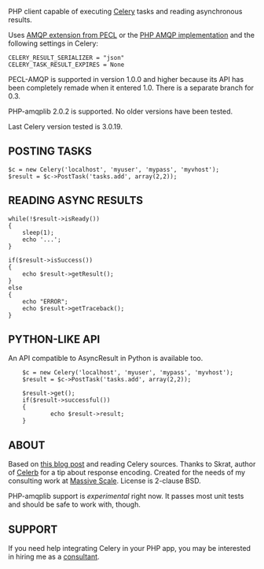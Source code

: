 PHP client capable of executing [Celery](http://celeryproject.org/) tasks and reading asynchronous results.

Uses [AMQP extension from PECL](http://www.php.net/manual/en/amqp.setup.php) or the [PHP AMQP implementation](https://github.com/videlalvaro/php-amqplib) and the following settings in Celery:

	CELERY_RESULT_SERIALIZER = "json"
	CELERY_TASK_RESULT_EXPIRES = None

PECL-AMQP is supported in version 1.0.0 and higher because its API has been completely remade when it entered 1.0. 
There is a separate branch for 0.3.

PHP-amqplib 2.0.2 is supported. No older versions have been tested.

Last Celery version tested is 3.0.19.

## POSTING TASKS                                                                                                                           

	$c = new Celery('localhost', 'myuser', 'mypass', 'myvhost');
	$result = $c->PostTask('tasks.add', array(2,2));

## READING ASYNC RESULTS

	while(!$result->isReady())
	{
		sleep(1);
		echo '...';
	}

	if($result->isSuccess())
	{
		echo $result->getResult();
	}
	else
	{
		echo "ERROR";
		echo $result->getTraceback();
	}

## PYTHON-LIKE API

An API compatible to AsyncResult in Python is available too.

        $c = new Celery('localhost', 'myuser', 'mypass', 'myvhost');
        $result = $c->PostTask('tasks.add', array(2,2));

        $result->get();
        if($result->successful())
        {
                echo $result->result;
        }


## ABOUT

Based on [this blog post](http://www.toforge.com/2011/01/run-celery-tasks-from-php/) and reading Celery sources. Thanks to Skrat, author of [Celerb](https://github.com/skrat/celerb) for a tip about response encoding. Created for the needs of my consulting work at [Massive Scale](http://massivescale.net/).
License is 2-clause BSD.

PHP-amqplib support is *experimental* right now. It passes most unit tests and should be safe to work with, though.

## SUPPORT

If you need help integrating Celery in your PHP app, you may be interested in hiring me as a [consultant](http://massivescale.net/performance-for-developers.html).
